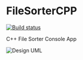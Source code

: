 # FileSorterCPP

[![Build status](https://ci.appveyor.com/api/projects/status/bbprsa90l8uq22yg?svg=true)](https://ci.appveyor.com/project/prabodha007/filesortercpp)

C++ File Sorter Console App


![Design UML](https://github.com/prabodha007/FileSorterCPP/blob/master/Design-UML.jpg)
